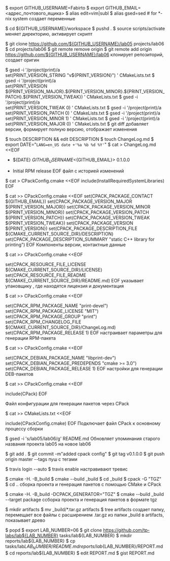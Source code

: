 $ export GITHUB_USERNAME=Fabirto 
$ export GITHUB_EMAIL=<адрес_почтового_ящика>
$ alias edit=vim|subl
$ alias gsed=sed # for *-nix system
создает переменные

$ cd ${GITHUB_USERNAME}/workspace
$ pushd .
$ source scripts/activate
меняет директорию, активирует скрипт

$ git clone https://github.com/${GITHUB_USERNAME}/lab05 projects/lab06
$ cd projects/lab06
$ git remote remove origin
$ git remote add origin https://github.com/${GITHUB_USERNAME}/lab06
клонирует репозиторий, создает оригин

$ gsed -i '/project(print)/a\
set(PRINT_VERSION_STRING "v\${PRINT_VERSION}")
' CMakeLists.txt
$ gsed -i '/project(print)/a\
set(PRINT_VERSION\
  \${PRINT_VERSION_MAJOR}.\${PRINT_VERSION_MINOR}.\${PRINT_VERSION_PATCH}.\${PRINT_VERSION_TWEAK})
' CMakeLists.txt
$ gsed -i '/project(print)/a\
set(PRINT_VERSION_TWEAK 0)
' CMakeLists.txt
$ gsed -i '/project(print)/a\
set(PRINT_VERSION_PATCH 0)
' CMakeLists.txt
$ gsed -i '/project(print)/a\
set(PRINT_VERSION_MINOR 1)
' CMakeLists.txt
$ gsed -i '/project(print)/a\
set(PRINT_VERSION_MAJOR 0)
' CMakeLists.txt
$ git diff
добавляет версии, формирует полную версию, отображает изменения



$ touch DESCRIPTION && edit DESCRIPTION
$ touch ChangeLog.md
$ export DATE="`LANG=en_US date +'%a %b %d %Y'`"
$ cat > ChangeLog.md <<EOF
* ${DATE} ${GITHUB_USERNAME} <${GITHUB_EMAIL}> 0.1.0.0
- Initial RPM release
EOF
файл с историей изменений

$ cat > CPackConfig.cmake <<EOF
include(InstallRequiredSystemLibraries)
EOF



$ cat >> CPackConfig.cmake <<EOF
set(CPACK_PACKAGE_CONTACT ${GITHUB_EMAIL})
set(CPACK_PACKAGE_VERSION_MAJOR \${PRINT_VERSION_MAJOR})
set(CPACK_PACKAGE_VERSION_MINOR \${PRINT_VERSION_MINOR})
set(CPACK_PACKAGE_VERSION_PATCH \${PRINT_VERSION_PATCH})
set(CPACK_PACKAGE_VERSION_TWEAK \${PRINT_VERSION_TWEAK})
set(CPACK_PACKAGE_VERSION \${PRINT_VERSION})
set(CPACK_PACKAGE_DESCRIPTION_FILE \${CMAKE_CURRENT_SOURCE_DIR}/DESCRIPTION)
set(CPACK_PACKAGE_DESCRIPTION_SUMMARY "static C++ library for printing")
EOF
Компоненты версии, контактные данные

$ cat >> CPackConfig.cmake <<EOF

set(CPACK_RESOURCE_FILE_LICENSE \${CMAKE_CURRENT_SOURCE_DIR}/LICENSE)
set(CPACK_RESOURCE_FILE_README \${CMAKE_CURRENT_SOURCE_DIR}/README.md)
EOF
 указывает упаковщику , где находятся  лицензия и документация

 
$ cat >> CPackConfig.cmake <<EOF

set(CPACK_RPM_PACKAGE_NAME "print-devel")
set(CPACK_RPM_PACKAGE_LICENSE "MIT")
set(CPACK_RPM_PACKAGE_GROUP "print")
set(CPACK_RPM_CHANGELOG_FILE \${CMAKE_CURRENT_SOURCE_DIR}/ChangeLog.md)
set(CPACK_RPM_PACKAGE_RELEASE 1)
EOF
 настраивает параметры для генерации RPM-пакета



 
$ cat >> CPackConfig.cmake <<EOF

set(CPACK_DEBIAN_PACKAGE_NAME "libprint-dev")
set(CPACK_DEBIAN_PACKAGE_PREDEPENDS "cmake >= 3.0")
set(CPACK_DEBIAN_PACKAGE_RELEASE 1)
EOF
настройки для генерации DEB-пакетов

$ cat >> CPackConfig.cmake <<EOF

include(CPack)
EOF

Файл конфигурации для генерации пакетов через CPack

$ cat >> CMakeLists.txt <<EOF

include(CPackConfig.cmake)
EOF
Подключает файл CPack к основному процессу сборки

$ gsed -i 's/lab05/lab06/g' README.md
Обновляет упоминания старого названия проекта lab05 на новое lab06

$ git add .
$ git commit -m"added cpack config"
$ git tag v0.1.0.0
$ git push origin master --tags
пуш с тегами

$ travis login --auto
$ travis enable
настравивают тревис

$ cmake -H. -B_build
$ cmake --build _build
$ cd _build
$ cpack -G "TGZ"
$ cd ..
сборка проекта и генерация пакетов с помощью CMake и CPack

$ cmake -H. -B_build -DCPACK_GENERATOR="TGZ"
$ cmake --build _build --target package
ссборка проекта и генерация пакетов в формате tgz

$ mkdir artifacts
$ mv _build/*.tar.gz artifacts
$ tree artifacts
создает папку, перемещает все файлы с расширением .tar.gz из папки _build в artifacts, показывает древо

$ popd
$ export LAB_NUMBER=06
$ git clone https://github.com/tp-labs/lab${LAB_NUMBER} tasks/lab${LAB_NUMBER}
$ mkdir reports/lab${LAB_NUMBER}
$ cp tasks/lab${LAB_NUMBER}/README.md reports/lab${LAB_NUMBER}/REPORT.md
$ cd reports/lab${LAB_NUMBER}
$ edit REPORT.md
$ gist REPORT.md
